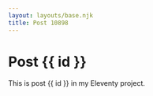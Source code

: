 ```yaml
---
layout: layouts/base.njk
title: Post 10898
---
```


# Post {{ id }}

This is post {{ id }} in my Eleventy project.

